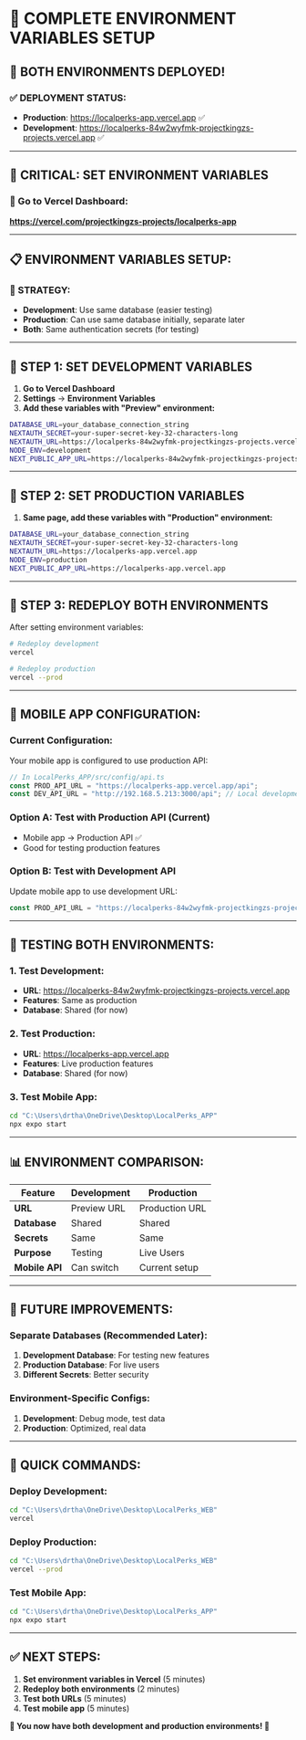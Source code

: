 # 🔧 **COMPLETE ENVIRONMENT VARIABLES SETUP**

## 🎯 **BOTH ENVIRONMENTS DEPLOYED!**

### **✅ DEPLOYMENT STATUS:**
- **Production**: https://localperks-app.vercel.app ✅
- **Development**: https://localperks-84w2wyfmk-projectkingzs-projects.vercel.app ✅

---

## 🚨 **CRITICAL: SET ENVIRONMENT VARIABLES**

### **🔗 Go to Vercel Dashboard:**
**https://vercel.com/projectkingzs-projects/localperks-app**

---

## 📋 **ENVIRONMENT VARIABLES SETUP:**

### **🎯 STRATEGY:**
- **Development**: Use same database (easier testing)
- **Production**: Can use same database initially, separate later
- **Both**: Same authentication secrets (for testing)

---

## 🔧 **STEP 1: SET DEVELOPMENT VARIABLES**

1. **Go to Vercel Dashboard**
2. **Settings** → **Environment Variables**
3. **Add these variables with "Preview" environment:**

```bash
DATABASE_URL=your_database_connection_string
NEXTAUTH_SECRET=your-super-secret-key-32-characters-long
NEXTAUTH_URL=https://localperks-84w2wyfmk-projectkingzs-projects.vercel.app
NODE_ENV=development
NEXT_PUBLIC_APP_URL=https://localperks-84w2wyfmk-projectkingzs-projects.vercel.app
```

---

## 🔧 **STEP 2: SET PRODUCTION VARIABLES**

1. **Same page, add these variables with "Production" environment:**

```bash
DATABASE_URL=your_database_connection_string
NEXTAUTH_SECRET=your-super-secret-key-32-characters-long
NEXTAUTH_URL=https://localperks-app.vercel.app
NODE_ENV=production
NEXT_PUBLIC_APP_URL=https://localperks-app.vercel.app
```

---

## 🔧 **STEP 3: REDEPLOY BOTH ENVIRONMENTS**

After setting environment variables:

```bash
# Redeploy development
vercel

# Redeploy production
vercel --prod
```

---

## 📱 **MOBILE APP CONFIGURATION:**

### **Current Configuration:**
Your mobile app is configured to use production API:
```typescript
// In LocalPerks_APP/src/config/api.ts
const PROD_API_URL = "https://localperks-app.vercel.app/api";
const DEV_API_URL = "http://192.168.5.213:3000/api"; // Local development
```

### **Option A: Test with Production API (Current)**
- Mobile app → Production API ✅
- Good for testing production features

### **Option B: Test with Development API**
Update mobile app to use development URL:
```typescript
const PROD_API_URL = "https://localperks-84w2wyfmk-projectkingzs-projects.vercel.app/api";
```

---

## 🧪 **TESTING BOTH ENVIRONMENTS:**

### **1. Test Development:**
- **URL**: https://localperks-84w2wyfmk-projectkingzs-projects.vercel.app
- **Features**: Same as production
- **Database**: Shared (for now)

### **2. Test Production:**
- **URL**: https://localperks-app.vercel.app
- **Features**: Live production features
- **Database**: Shared (for now)

### **3. Test Mobile App:**
```bash
cd "C:\Users\drtha\OneDrive\Desktop\LocalPerks_APP"
npx expo start
```

---

## 📊 **ENVIRONMENT COMPARISON:**

| Feature | Development | Production |
|---------|-------------|------------|
| **URL** | Preview URL | Production URL |
| **Database** | Shared | Shared |
| **Secrets** | Same | Same |
| **Purpose** | Testing | Live Users |
| **Mobile API** | Can switch | Current setup |

---

## 🔄 **FUTURE IMPROVEMENTS:**

### **Separate Databases (Recommended Later):**
1. **Development Database**: For testing new features
2. **Production Database**: For live users
3. **Different Secrets**: Better security

### **Environment-Specific Configs:**
1. **Development**: Debug mode, test data
2. **Production**: Optimized, real data

---

## 🚀 **QUICK COMMANDS:**

### **Deploy Development:**
```bash
cd "C:\Users\drtha\OneDrive\Desktop\LocalPerks_WEB"
vercel
```

### **Deploy Production:**
```bash
cd "C:\Users\drtha\OneDrive\Desktop\LocalPerks_WEB"
vercel --prod
```

### **Test Mobile App:**
```bash
cd "C:\Users\drtha\OneDrive\Desktop\LocalPerks_APP"
npx expo start
```

---

## ✅ **NEXT STEPS:**

1. **Set environment variables in Vercel** (5 minutes)
2. **Redeploy both environments** (2 minutes)
3. **Test both URLs** (5 minutes)
4. **Test mobile app** (5 minutes)

**🎉 You now have both development and production environments! 🎉**



